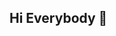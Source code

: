## Hi Everybody 👋

<!--
**PriscillaRenault/PriscillaRenault** is a ✨ _special_ ✨ repository because its `README.md` (this file) appears on your GitHub profile.

Here are some ideas to get you started:

- 🏫 I’m currently working on my courses 📚 of Bachelor developper Python at Studi
- 💻 I’m currently learning Javascript, React, mongoDB ans noSql
- 👯 I’m looking to collaborate on opensource project
